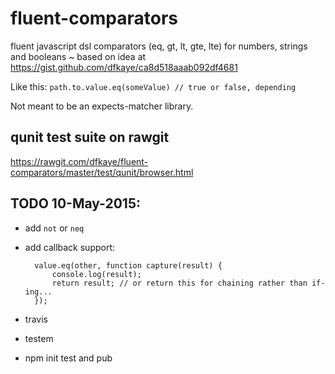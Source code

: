 # fluent-comparators
fluent javascript dsl comparators (eq, gt, lt, gte, lte) for numbers, strings and booleans ~ based on idea at https://gist.github.com/dfkaye/ca8d518aaab092df4681

Like this:  `path.to.value.eq(someValue) // true or false, depending`

Not meant to be an expects-matcher library.

## qunit test suite on rawgit
https://rawgit.com/dfkaye/fluent-comparators/master/test/qunit/browser.html

## TODO 10-May-2015:
+ add `not` or `neq` 
+ add callback support:
        
        value.eq(other, function capture(result) {
            console.log(result);
            return result; // or return this for chaining rather than if-ing...
        });
+ travis
+ testem
+ npm init test and pub
      
